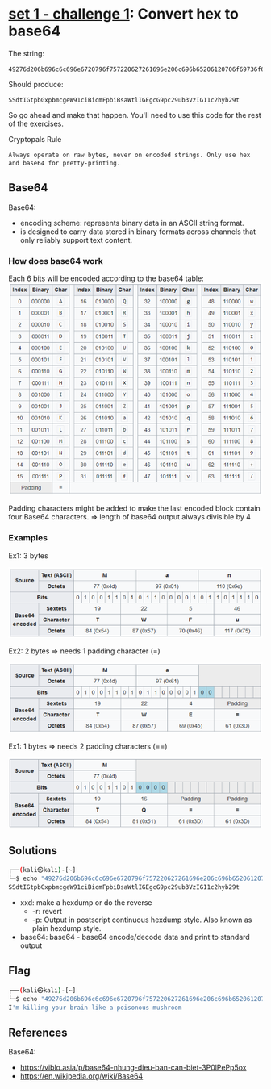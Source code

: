 # **[set 1 - challenge 1](https://cryptopals.com/sets/1/challenges/1): Convert hex to base64**

The string:

```text
49276d206b696c6c696e6720796f757220627261696e206c696b65206120706f69736f6e6f7573206d757368726f6f6d
```

Should produce:

```text
SSdtIGtpbGxpbmcgeW91ciBicmFpbiBsaWtlIGEgcG9pc29ub3VzIG11c2hyb29t
```

So go ahead and make that happen. You'll need to use this code for the rest of the exercises.

Cryptopals Rule

```text
Always operate on raw bytes, never on encoded strings. Only use hex and base64 for pretty-printing.
```

## Base64

Base64:

- encoding scheme: represents binary data in an ASCII string format.
- is designed to carry data stored in binary formats across channels that only reliably support text content.

### How does base64 work

Each 6 bits will be encoded according to the base64 table:
![base64-table.png](./pictures/base64-table.png)

Padding characters might be added to make the last encoded block contain four Base64 characters. => length of base64 output always divisible by 4

### Examples

Ex1: 3 bytes

<img src="pictures/Man.png">

Ex2: 2 bytes => needs 1 padding character (=)

<img src="pictures/Ma.png">

Ex1: 1 bytes => needs 2 padding characters (==)

<img src="pictures/M.png">

## Solutions

```bash
┌──(kali㉿kali)-[~]
└─$ echo "49276d206b696c6c696e6720796f757220627261696e206c696b65206120706f69736f6e6f7573206d757368726f6f6d" | xxd -r -p | base64
SSdtIGtpbGxpbmcgeW91ciBicmFpbiBsaWtlIGEgcG9pc29ub3VzIG11c2hyb29t
```

- xxd: make a hexdump or do the reverse
  - -r: revert
  - -p: Output in postscript continuous hexdump style. Also known as plain hexdump style.
- base64: base64 - base64 encode/decode data and print to standard output

## Flag

```bash
┌──(kali㉿kali)-[~]
└─$ echo "49276d206b696c6c696e6720796f757220627261696e206c696b65206120706f69736f6e6f7573206d757368726f6f6d" | xxd -r -p 
I'm killing your brain like a poisonous mushroom 
```

## References

Base64:

- <https://viblo.asia/p/base64-nhung-dieu-ban-can-biet-3P0lPePp5ox>
- <https://en.wikipedia.org/wiki/Base64>
